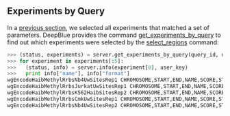 ## Experiments by Query

In a [previous section](05-02-selection-experiments.md), we selected all experiments that matched a set of parameters. DeepBlue provides the command [get_experiments_by_query](http://deepblue.mpi-inf.mpg.de/api.html#api-get_experiments_by_query) to find out which experiments were selected by the [select_regions](http://deepblue.mpi-inf.mpg.de/api.html#api-select_regions) command:

```python
>>> (status, experiments) = server.get_experiments_by_query(query_id, user_key)
>>> for experiment in experiments[:5]:
>>>   (status, info) = server.info(experiment[0], user_key)
>>>   print info["name"], info["format"]
wgEncodeHaibMethylRrbsNb4UwSitesRep1 CHROMOSOME,START,END,NAME,SCORE,STRAND,THICK_START,THICK_END,ITEM_RGB,BLOCK_COUNT,BLOCK_SIZES
wgEncodeHaibMethylRrbsJurkatUwSitesRep1 CHROMOSOME,START,END,NAME,SCORE,STRAND,THICK_START,THICK_END,ITEM_RGB,BLOCK_COUNT,BLOCK_SIZES
wgEncodeHaibMethylRrbsK562HaibSitesRep2 CHROMOSOME,START,END,NAME,SCORE,STRAND,THICK_START,THICK_END,ITEM_RGB,BLOCK_COUNT,BLOCK_SIZES
wgEncodeHaibMethylRrbsCmkUwSitesRep1 CHROMOSOME,START,END,NAME,SCORE,STRAND,THICK_START,THICK_END,ITEM_RGB,BLOCK_COUNT,BLOCK_SIZES
wgEncodeHaibMethylRrbsNb4UwSitesRep2 CHROMOSOME,START,END,NAME,SCORE,STRAND,THICK_START,THICK_END,ITEM_RGB,BLOCK_COUNT,BLOCK_SIZES
```